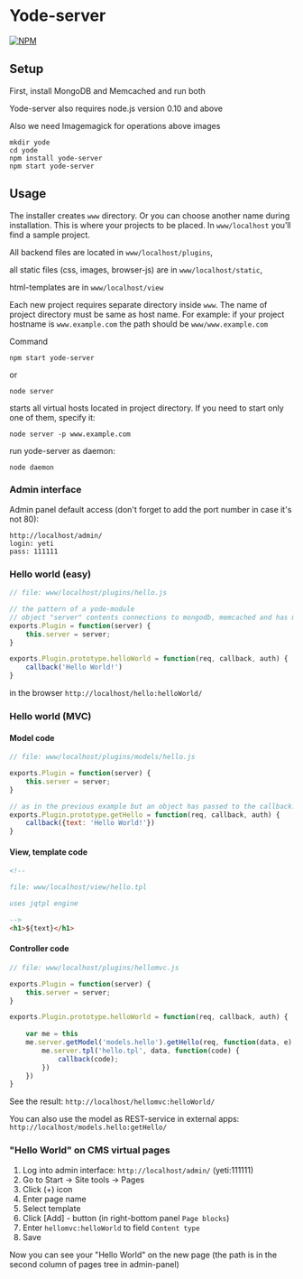 Yode-server
===========

[![NPM](https://nodei.co/npm/yode-server.png)](https://nodei.co/npm/yode-server/)

## Setup

First, install MongoDB and Memcached and run both 

Yode-server also requires node.js version 0.10 and above

Also we need Imagemagick for operations above images

```
mkdir yode
cd yode
npm install yode-server
npm start yode-server
```

## Usage

The installer creates ```www``` directory. Or you can choose another name during installation.
This is where your projects to be placed. In ```www/localhost``` you’ll find a sample project.

All backend files are located in ```www/localhost/plugins```,

all static files (css, images, browser-js) are in ```www/localhost/static```,

html-templates are in ```www/localhost/view```

Each new project requires separate directory inside ```www```. The name of project directory must be same as host name. For example: if your project hostname is ```www.example.com``` the path should be ```www/www.example.com```

Command
```
npm start yode-server
```
or
```
node server
```
starts all virtual hosts located in project directory. If you need to start only one of them, specify it:

```
node server -p www.example.com
```
run yode-server as daemon:
```
node daemon
```

### Admin interface

Admin panel default access (don't forget to add the port number in case it's not 80):

```
http://localhost/admin/
login: yeti
pass: 111111
```

### Hello world (easy)

```javascript
// file: www/localhost/plugins/hello.js

// the pattern of a yode-module
// object "server" contents connections to mongodb, memcached and has more useful properties 
exports.Plugin = function(server) {
    this.server = server;
}

exports.Plugin.prototype.helloWorld = function(req, callback, auth) {
    callback('Hello World!')
}
```

in the browser ```http://localhost/hello:helloWorld/```

### Hello world (MVC)

#### Model code 

```javascript
// file: www/localhost/plugins/models/hello.js

exports.Plugin = function(server) {
    this.server = server;
}

// as in the previous example but an object has passed to the callback.
exports.Plugin.prototype.getHello = function(req, callback, auth) {
    callback({text: 'Hello World!'})
}

```

#### View, template code 
```html
<!-- 

file: www/localhost/view/hello.tpl

uses jqtpl engine 

-->
<h1>${text}</h1>
```

#### Controller code 

```javascript
// file: www/localhost/plugins/hellomvc.js

exports.Plugin = function(server) {
    this.server = server;
}

exports.Plugin.prototype.helloWorld = function(req, callback, auth) {
    
    var me = this
    me.server.getModel('models.hello').getHello(req, function(data, e) {
        me.server.tpl('hello.tpl', data, function(code) {
            callback(code);
        })
    })
}

```

See the result: ```http://localhost/hellomvc:helloWorld/```

You can also use the model as REST-service in external apps: ```http://localhost/models.hello:getHello/``` 

### "Hello World" on CMS virtual pages 

1. Log into admin interface: ```http://localhost/admin/``` (yeti:111111)
2. Go to Start -> Site tools -> Pages
3. Click (+) icon
4. Enter page name
5. Select template
5. Click [Add] - button (in right-bottom panel ```Page blocks```)
6. Enter ```hellomvc:helloWorld``` to field ```Content type```
7. Save

Now you can see your "Hello World" on the new page (the path is in the second column of pages tree in admin-panel)
